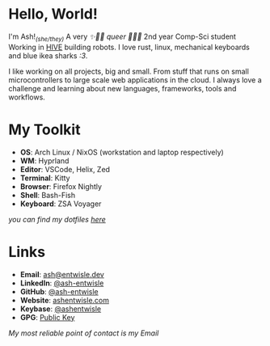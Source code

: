 # Hello, World!

I'm Ash!<sub>*(she/they)*</sub> A very *✨🏳️‍⚧️ queer 🏳️‍⚧️✨* 2nd year Comp-Sci student Working in [HIVE](https://www.hull.ac.uk/faculties/subjects/features/computer-science-facilities) 
building robots.
I love rust, linux, mechanical keyboards and blue ikea sharks *:3*. 

I like working on all projects, big and small. 
From stuff that runs on small microcontrollers to large scale web applications in the cloud.
I always love a challenge and learning about new languages, frameworks, tools and workflows.

# My Toolkit

- **OS**: Arch Linux / NixOS (workstation and laptop respectively)
- **WM**: Hyprland
- **Editor**: VSCode, Helix, Zed
- **Terminal**: Kitty
- **Browser**: Firefox Nightly
- **Shell**: Bash-Fish
- **Keyboard**: ZSA Voyager

*you can find my dotfiles [here](https://github.com/ash-entwisle/dotfiles/tree/main/configs)*

# Links

- **Email**: [ash@entwisle.dev](mailto:ash@entwisle.dev)
- **LinkedIn**: [@ash-entwisle](https://www.linkedin.com/in/ash-entwisle/)
- **GitHub**: [@ash-entwisle](https://github.com/ash-entwisle)
- **Website**: [ashentwisle.com](https://ashentwisle.com/)
- **Keybase**: [@ashentwisle](https://keybase.io/ashentwisle)
- **GPG**: [Public Key](https://raw.githubusercontent.com/ash-entwisle/ash-entwisle/main/gpg.pub) 

*My most reliable point of contact is my Email*

